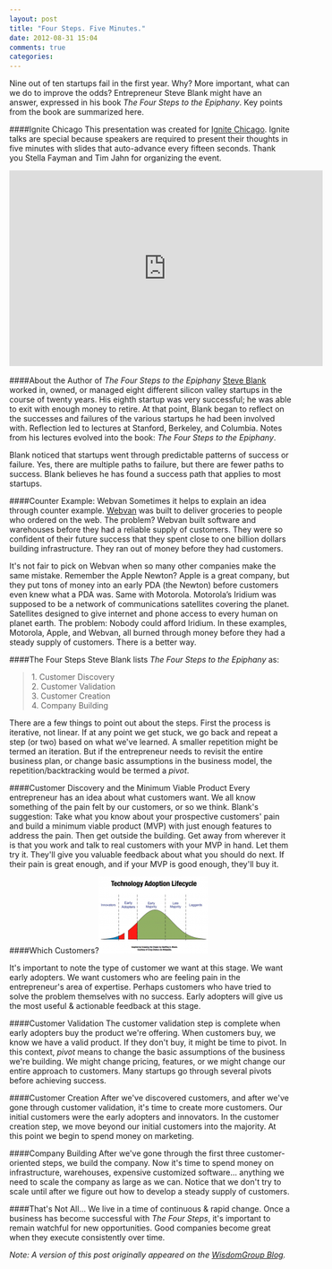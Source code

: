 ```yaml
---
layout: post
title: "Four Steps. Five Minutes."
date: 2012-08-31 15:04
comments: true
categories: 
---
```

Nine out of ten startups fail in the first year. Why? More important, what can we do to improve the odds? Entrepreneur Steve Blank might have an answer, expressed in his book _The Four Steps to the Epiphany_. Key points from the book are summarized here.

####Ignite Chicago
This presentation was created for <a href="http://ignitechi.org">Ignite Chicago</a>. Ignite talks are special because speakers are required to present their thoughts in five minutes with slides that auto-advance every fifteen seconds. Thank you Stella Fayman and Tim Jahn for organizing the event.

<center><iframe width="560" height="349" src="http://www.youtube.com/embed/uIYUTKP1pl8?rel=0" frameborder="0" allowfullscreen></iframe></center>

####About the Author of _The Four Steps to the Epiphany_
<a href="http://steveblank.com">Steve Blank</a> worked in, owned, or managed eight different silicon valley startups in the course of twenty years. His eighth startup was very successful; he was able to exit with enough money to retire. At that point, Blank began to reflect on the successes and failures of the various startups he had been involved with. Reflection led to lectures at Stanford, Berkeley, and Columbia. Notes from his lectures evolved into the book: _The Four Steps to the Epiphany_.

Blank noticed that startups went through predictable patterns of success or failure. Yes, there are multiple paths to failure, but there are fewer paths to success. Blank believes he has found a success path that applies to most startups.

####Counter Example: Webvan
Sometimes it helps to explain an idea through counter example. <a href="http://en.wikipedia.org/wiki/Webvan">Webvan</a> was built to deliver groceries to people who ordered on the web. The problem? Webvan built software and warehouses before they had a reliable supply of customers. They were so confident of their future success that they spent close to one billion dollars building infrastructure. They ran out of money before they had customers.

It's not fair to pick on Webvan when so many other companies make the same mistake. Remember the Apple Newton? Apple is a great company, but they put tons of money into an early PDA (the Newton) before customers even knew what a PDA was. Same with Motorola. Motorola’s Iridium was supposed to be a network of communications satellites covering the planet. Satellites designed to give internet and phone access to every human on planet earth. The problem: Nobody could afford Iridium. In these examples, Motorola, Apple, and Webvan, all burned through money before they had a steady supply of customers. There is a better way.

####The Four Steps
Steve Blank lists _The Four Steps to the Epiphany_ as:

<blockquote>
  1. Customer Discovery<br/>
  2. Customer Validation<br/>
  3. Customer Creation<br/>
  4. Company Building<br/>
</blockquote>

There are a few things to point out about the steps. First the process is iterative, not linear. If at any point we get stuck, we go back and repeat a step (or two) based on what we've learned. A smaller repetition might be termed an iteration. But if the entrepreneur needs to revisit the entire business plan, or change basic assumptions in the business model, the repetition/backtracking would be termed a _pivot_.

####Customer Discovery and the Minimum Viable Product
Every entrepreneur has an idea about what customers want. We all know something of the pain felt by our customers, or so we think. Blank's suggestion: Take what you know about your prospective customers' pain and build a minimum viable product (MVP) with just enough features to address the pain. Then get outside the building. Get away from wherever it is that you work and talk to real customers with your MVP in hand. Let them try it. They'll give you valuable feedback about what you should do next. If their pain is great enough, and if your MVP is good enough, they'll buy it.

####Which Customers?<a href="/images/lifecycle.png" onclick="window.open('/images/lifecycle.png','popup','width=770,height=548,scrollbars=no,resizable=yes,toolbar=no,directories=no,location=no,menubar=no,status=no,left=0,top=0'); return false"><img src="/images/lifecycle_thumb.png" border="0" alt="image" name="image" class="right" width="195" height="137" /></a>

It's important to note the type of customer we want at this stage. We want early adopters. We want customers who are feeling pain in the entrepreneur's area of expertise. Perhaps customers who have tried to solve the problem themselves with no success. Early adopters will give us the most useful & actionable feedback at this stage.

####Customer Validation
The customer validation step is complete when early adopters buy the product we're offering. When customers buy, we know we have a valid product. If they don't buy, it might be time to pivot. In this context, _pivot_ means to change the basic assumptions of the business we're building. We might change pricing, features, or we might change our entire approach to customers. Many startups go through several pivots before achieving success.

####Customer Creation
After we've discovered customers, and after we've gone through customer validation, it's time to create more customers. Our initial customers were the early adopters and innovators. In the customer creation step, we move beyond our initial customers into the majority. At this point we begin to spend money on marketing.

####Company Building
After we've gone through the first three customer-oriented steps, we build the company. Now it's time to spend money on infrastructure, warehouses, expensive customized software... anything we need to scale the company as large as we can. Notice that we don't try to scale until after we figure out how to develop a steady supply of customers.

####That's Not All...
We live in a time of continuous & rapid change. Once a business has become successful with _The Four Steps_, it's important to remain watchful for new opportunities. Good companies become great when they execute consistently over time.

_Note: A version of this post originally appeared on the [WisdomGroup Blog](http://wisdomgroup.com)._


